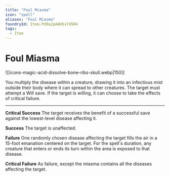 ```yaml
---
title: "Foul Miasma"
icon: "spell"
aliases: "Foul Miasma"
foundryId: Item.Pd9a2pAAH5vl95R4
tags:
  - Item
---
```


# Foul Miasma
![[icons-magic-acid-dissolve-bone-ribs-skull.webp|150]]

You multiply the disease within a creature, drawing it into an infectious mist outside their body where it can spread to other creatures. The target must attempt a Will save. If the target is willing, it can choose to take the effects of critical failure.

* * *

**Critical Success** The target receives the benefit of a successful save against the lowest-level disease affecting it.

**Success** The target is unaffected.

**Failure** One randomly chosen disease affecting the target fills the air in a 15-foot emanation centered on the target. For the spell's duration, any creature that enters or ends its turn within the area is exposed to that disease.

**Critical Failure** As failure, except the miasma contains all the diseases affecting the target.

